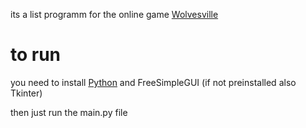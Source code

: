 its a list programm for the online game [Wolvesville](https://www.wolvesville.com/)

# to run
you need to install [Python](https://www.python.org/) and FreeSimpleGUI (if not preinstalled also Tkinter)

then just run the main.py file